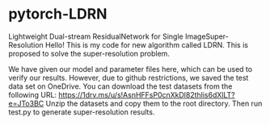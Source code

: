 # pytorch-LDRN
Lightweight Dual-stream ResidualNetwork for Single ImageSuper-Resolution
Hello! This is my code for new algorithm called LDRN. This is proposed to solve the super-resolution problem. 

We have given our model and parameter files here, which can be used to verify our results.
However, due to github restrictions, we saved the test data set on OneDrive. You can download the test datasets from the following URL: https://1drv.ms/u/s!AsnHFFsP0cnXkDl82thlis6dXlLT?e=JTo3BC
Unzip the datasets and copy them to the root directory. Then run test.py to generate super-resolution results.
